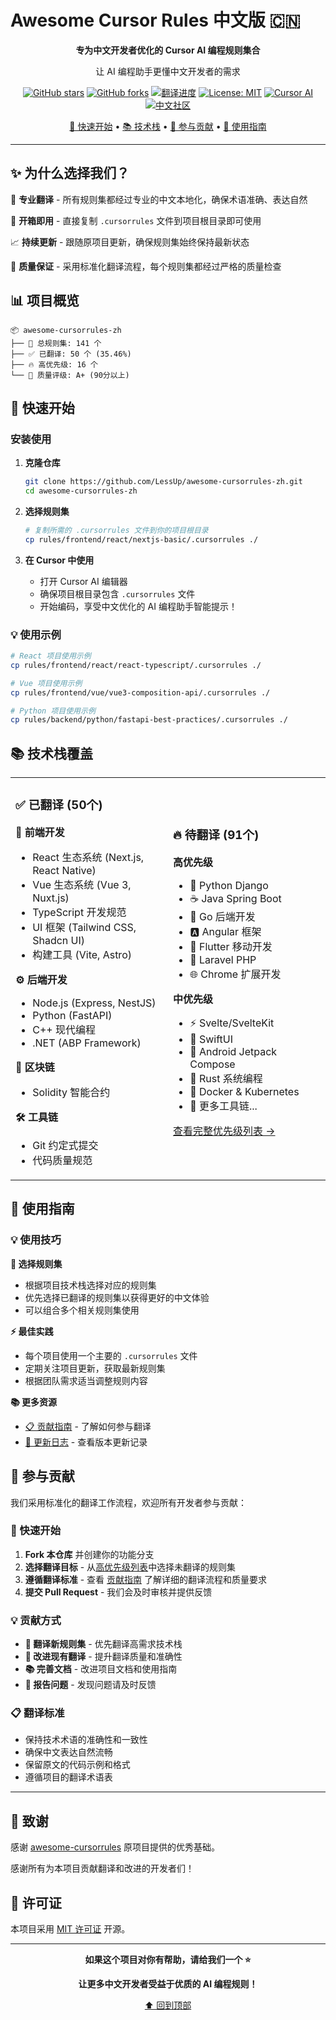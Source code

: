 # Awesome Cursor Rules 中文版 🇨🇳

<div align="center">

**专为中文开发者优化的 Cursor AI 编程规则集合**

让 AI 编程助手更懂中文开发者的需求

[![GitHub stars](https://img.shields.io/github/stars/LessUp/awesome-cursorrules-zh?style=for-the-badge&logo=github)](https://github.com/LessUp/awesome-cursorrules-zh)
[![GitHub forks](https://img.shields.io/github/forks/LessUp/awesome-cursorrules-zh?style=for-the-badge&logo=github)](https://github.com/LessUp/awesome-cursorrules-zh/network)
[![翻译进度](https://img.shields.io/badge/翻译进度-35.46%25-brightgreen?style=for-the-badge)](./CONTRIBUTING.md)
[![License: MIT](https://img.shields.io/badge/License-MIT-blue?style=for-the-badge)](https://opensource.org/licenses/MIT)
[![Cursor AI](https://img.shields.io/badge/Cursor-AI-purple?style=for-the-badge&logo=cursor)](https://cursor.sh)
[![中文社区](https://img.shields.io/badge/中文-社区-red?style=for-the-badge)](https://github.com/LessUp/awesome-cursorrules-zh)

[🚀 快速开始](#-快速开始) • [📚 技术栈](#-技术栈覆盖) • [🤝 参与贡献](#-参与贡献) • [📖 使用指南](#-使用指南)

</div>

---

## ✨ 为什么选择我们？

🎯 **专业翻译** - 所有规则集都经过专业的中文本地化，确保术语准确、表达自然

🔧 **开箱即用** - 直接复制 `.cursorrules` 文件到项目根目录即可使用

📈 **持续更新** - 跟随原项目更新，确保规则集始终保持最新状态

🌟 **质量保证** - 采用标准化翻译流程，每个规则集都经过严格的质量检查

## 📊 项目概览

```
📦 awesome-cursorrules-zh
├── 🎯 总规则集: 141 个
├── ✅ 已翻译: 50 个 (35.46%)
├── 🔥 高优先级: 16 个
└── 🌟 质量评级: A+ (90分以上)
```

## 🚀 快速开始

### 安装使用

1. **克隆仓库**
   ```bash
   git clone https://github.com/LessUp/awesome-cursorrules-zh.git
   cd awesome-cursorrules-zh
   ```

2. **选择规则集**
   ```bash
   # 复制所需的 .cursorrules 文件到你的项目根目录
   cp rules/frontend/react/nextjs-basic/.cursorrules ./
   ```

3. **在 Cursor 中使用**
   - 打开 Cursor AI 编辑器
   - 确保项目根目录包含 `.cursorrules` 文件
   - 开始编码，享受中文优化的 AI 编程助手智能提示！

### 💡 使用示例

```bash
# React 项目使用示例
cp rules/frontend/react/react-typescript/.cursorrules ./

# Vue 项目使用示例
cp rules/frontend/vue/vue3-composition-api/.cursorrules ./

# Python 项目使用示例
cp rules/backend/python/fastapi-best-practices/.cursorrules ./
```

## 📚 技术栈覆盖

<table>
<tr>
<td width="50%">

### ✅ 已翻译 (50个)

**🎨 前端开发**
- React 生态系统 (Next.js, React Native)
- Vue 生态系统 (Vue 3, Nuxt.js)
- TypeScript 开发规范
- UI 框架 (Tailwind CSS, Shadcn UI)
- 构建工具 (Vite, Astro)

**⚙️ 后端开发**
- Node.js (Express, NestJS)
- Python (FastAPI)
- C++ 现代编程
- .NET (ABP Framework)

**🔗 区块链**
- Solidity 智能合约

**🛠️ 工具链**
- Git 约定式提交
- 代码质量规范

</td>
<td width="50%">

### 🔥 待翻译 (91个)

**高优先级**
- 🚀 Python Django
- ☕ Java Spring Boot
- 🐹 Go 后端开发
- 🅰️ Angular 框架
- 📱 Flutter 移动开发
- 🐘 Laravel PHP
- 🌐 Chrome 扩展开发

**中优先级**
- ⚡ Svelte/SvelteKit
- 🍎 SwiftUI
- 🤖 Android Jetpack Compose
- 🦀 Rust 系统编程
- 🐳 Docker & Kubernetes
- 🔧 更多工具链...

[查看完整优先级列表 →](./CONTRIBUTING.md#翻译优先级)

</td>
</tr>
</table>

## 📖 使用指南

### 💡 使用技巧

**🎯 选择规则集**
- 根据项目技术栈选择对应的规则集
- 优先选择已翻译的规则集以获得更好的中文体验
- 可以组合多个相关规则集使用

**⚡ 最佳实践**
- 每个项目使用一个主要的 `.cursorrules` 文件
- 定期关注项目更新，获取最新规则集
- 根据团队需求适当调整规则内容

**📚 更多资源**
- [📋 贡献指南](./CONTRIBUTING.md) - 了解如何参与翻译
- [📝 更新日志](./CHANGELOG.md) - 查看版本更新记录

## 🤝 参与贡献

我们采用标准化的翻译工作流程，欢迎所有开发者参与贡献：

### 🚀 快速开始
1. **Fork 本仓库** 并创建你的功能分支
2. **选择翻译目标** - 从[高优先级列表](./CONTRIBUTING.md#翻译优先级)中选择未翻译的规则集
3. **遵循翻译标准** - 查看 [贡献指南](./CONTRIBUTING.md) 了解详细的翻译流程和质量要求
4. **提交 Pull Request** - 我们会及时审核并提供反馈

### 💡 贡献方式
- **🌟 翻译新规则集** - 优先翻译高需求技术栈
- **🔧 改进现有翻译** - 提升翻译质量和准确性
- **📚 完善文档** - 改进项目文档和使用指南
- **🐛 报告问题** - 发现问题请及时反馈

### 📋 翻译标准
- 保持技术术语的准确性和一致性
- 确保中文表达自然流畅
- 保留原文的代码示例和格式
- 遵循项目的翻译术语表

---

## 🙏 致谢

感谢 [awesome-cursorrules](https://github.com/PatrickJS/awesome-cursorrules) 原项目提供的优秀基础。

感谢所有为本项目贡献翻译和改进的开发者们！

## 📄 许可证

本项目采用 [MIT 许可证](./LICENSE) 开源。

---

<div align="center">

**如果这个项目对你有帮助，请给我们一个 ⭐**

**让更多中文开发者受益于优质的 AI 编程规则！**

[⬆️ 回到顶部](#awesome-cursor-rules-中文版-)

</div>
